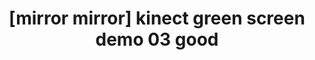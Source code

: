 ---
layout: default
category: bts
tags: [" chromakey"," unity"," vive"]
video: "https://player.vimeo.com/video/360826239?badge=0&amp;autopause=0&amp;player_id=0&amp;app_id=72231"
title: "[mirror mirror] kinect green screen demo 03 good"
thumbnail: "https://i.vimeocdn.com/video/815098587_295x166.jpg?r=pad"
---